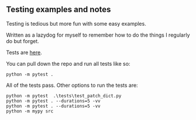 ## Testing examples and notes

Testing is tedious but more fun with some easy examples.

Written as a lazydog for myself to remember how to do the things I regularly do but forget.

Tests are [here](https://github.com/saidvandeklundert/testing-examples/tree/main/tests).


You can pull down the repo and run all tests like so:
```
python -m pytest .
```

All of the tests pass. Other options to run the tests are:

```
python -m pytest  .\tests\test_patch_dict.py
python -m pytest . --durations=5 -vv
python -m pytest . --durations=5 -vv
python -m mypy src
```
